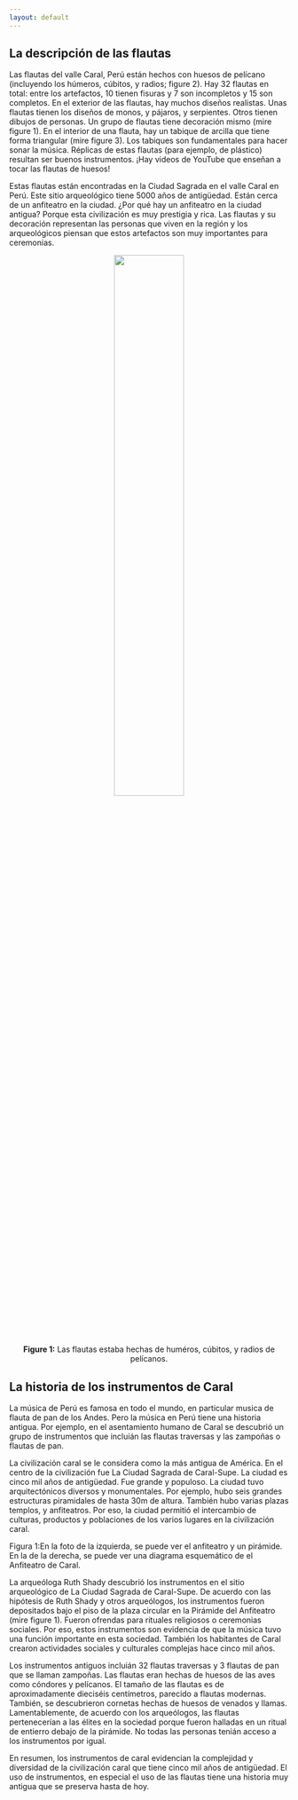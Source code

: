 ```yaml
---
layout: default
---
```


## La descripción de las flautas

Las flautas del valle Caral, Perú están hechos con huesos de pelícano (incluyendo los húmeros, cúbitos, y radios; figure 2). Hay 32 flautas en total: entre los artefactos, 10 tienen fisuras y 7 son incompletos y 15 son completos. En el exterior de las flautas, hay muchos diseños realistas. Unas flautas tienen los diseños de monos, y pájaros, y serpientes. Otros tienen dibujos de personas. Un grupo de flautas tiene decoración mismo (mire figure 1). En el interior de una flauta, hay un tabique de arcilla que tiene forma triangular (mire figure 3). Los tabiques son fundamentales para hacer sonar la música. Réplicas de estas flautas (para ejemplo, de plástico) resultan ser buenos instrumentos. ¡Hay videos de YouTube que enseñan a tocar las flautas de huesos! 
 
Estas flautas están encontradas en la Ciudad Sagrada en el valle Caral en Perú. Este sitio arqueológico tiene 5000 años de antigüedad. Están cerca de un anfiteatro en la ciudad. ¿Por qué hay un anfiteatro en la ciudad antigua? Porque esta civilización es muy prestigia y rica. Las flautas y su decoración representan las personas que viven en la región y los arqueológicos piensan que estos artefactos son muy importantes para ceremonias.

<p align="center">
  <img src="p2_f2.png" alt="" width="50%">
</p>

<p align="center"><b>Figure 1:</b> Las flautas estaba hechas de huméros, cúbitos, y radios de pelícanos.</p>


## La historia de los instrumentos de Caral

La música de Perú es famosa en todo el mundo, en particular musica de flauta de pan de los Andes. Pero la música en Perú tiene una historia antigua. Por ejemplo, en el asentamiento humano de Caral se descubrió un grupo de instrumentos que incluián las flautas traversas y las zampoñas o flautas de pan.

La civilización caral se le considera como la más antigua de América. En el centro de la civilización fue La Ciudad Sagrada de Caral-Supe. La ciudad es cinco mil años de antigüedad. Fue grande y populoso. La ciudad tuvo arquitectónicos diversos y monumentales. Por ejemplo, hubo seis grandes estructuras piramidales de hasta 30m de altura. También hubo varias plazas templos, y anfiteatros. Por eso, la ciudad permitió el intercambio de culturas, productos y poblaciones de los varios lugares en la civilización caral. 

  
Figura 1:En la foto de la izquierda, se puede ver el anfiteatro y un pirámide. En la de la derecha, se puede ver una diagrama esquemático de el Anfiteatro de Caral. 

La arqueóloga Ruth Shady descubrió los instrumentos en el sitio arqueológico de La Ciudad Sagrada de Caral-Supe. De acuerdo con las hipótesis de Ruth Shady y otros arqueólogos, los instrumentos fueron depositados bajo el piso de la plaza circular en la Pirámide del Anfiteatro (mire figure 1). Fueron ofrendas para rituales religiosos o ceremonias sociales. Por eso, estos instrumentos son evidencia de que la música tuvo una función importante en esta sociedad. También los habitantes de Caral crearon actividades sociales y culturales complejas hace cinco mil años. 

Los instrumentos antiguos incluián 32 flautas traversas y 3 flautas de pan que se llaman zampoñas. Las flautas eran hechas de huesos de las aves como cóndores y pelícanos. El tamaño de las flautas es de aproximadamente dieciséis centímetros, parecido a flautas modernas. También, se descubrieron cornetas hechas de huesos de venados y llamas. Lamentablemente, de acuerdo con los arqueólogos, las flautas pertenecerían a las élites en la sociedad porque fueron halladas en un ritual de entierro debajo de la pirámide. No todas las personas tenián acceso a los instrumentos por igual. 

En resumen, los instrumentos de caral evidencian la complejidad y diversidad de la civilización caral que tiene cinco mil años de antigüedad. El uso de instrumentos, en especial el uso de las flautas tiene una historia muy antigua que se preserva hasta de hoy. 
